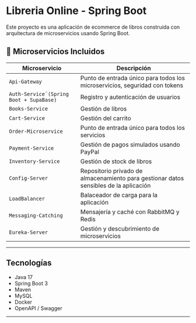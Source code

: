 # Libreria Online - Spring Boot

Este proyecto es una aplicación de ecommerce de libros construida con arquitectura de microservicios usando Spring Boot.

## 🧩 Microservicios Incluidos

| Microservicio | Descripción |
|---------------|-------------|
| `Api-Gateway` | Punto de entrada único para todos los microservicios, seguridad con tokens |
| `Auth-Service¨(Spring Boot + SupaBase)` | Registro y autenticación de usuarios |
| `Books-Service` | Gestión de libros |
| `Cart-Service` | Gestión del carrito |
| `Order-Microservice` | Punto de entrada único para todos los servicios |
| `Payment-Service` | Gestión de pagos simulados usando PayPal |
| `Inventory-Service` | Gestión de stock de libros |
| `Config-Server` | Repositorio privado de almacenamiento para gestionar datos sensibles de la aplicación |
| `LoadBalancer` | Balaceador de carga para la aplicación |
| `Messaging-Catching` | Mensajería y caché con RabbitMQ y Redis |
| `Eureka-Server` | Gestión y descubrimiento de microservicios |

---

## Tecnologías

- Java 17
- Spring Boot 3
- Maven
- MySQL
- Docker 
- OpenAPI / Swagger

---
